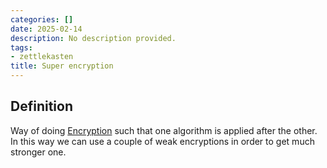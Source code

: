 ```yaml
---
categories: []
date: 2025-02-14
description: No description provided.
tags:
- zettlekasten
title: Super encryption
---
```


## Definition

Way of doing [Encryption](Encryption.md) such that one algorithm is applied after the other. In this way we can use a couple of weak encryptions in order to get much stronger one.